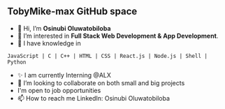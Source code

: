 ## TobyMike-max GitHub space
- 👋 Hi, I’m **Osinubi Oluwatobiloba**
- 👀 I’m interested in **Full Stack Web Development & App Development**.
- 🌱 I have knowledge in 
```
JavaScript | C | C++ | HTML | CSS | React.js | Node.js | Shell | Python
```
- ✨ I am currently Interning @ALX 
- 💞️ I’m looking to collaborate on both small and big projects
- I'm open to job opportunities
- 📫 How to reach me LinkedIn: Osinubi Oluwatobiloba

<!---
TobyMike-max/TobyMike-max is a ✨ special ✨ repository because its `README.md` (this file) appears on your GitHub profile.
You can click the Preview link to take a look at your changes.
--->
